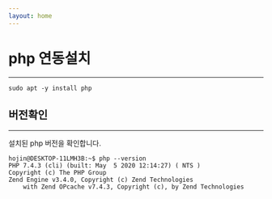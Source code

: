 ```yaml
---
layout: home
---
```


# php 연동설치
---

```console
sudo apt -y install php
```

## 버전확인
---
설치된 php 버전을 확인합니다.

```console
hojin@DESKTOP-11LMH3B:~$ php --version
PHP 7.4.3 (cli) (built: May  5 2020 12:14:27) ( NTS )
Copyright (c) The PHP Group
Zend Engine v3.4.0, Copyright (c) Zend Technologies
    with Zend OPcache v7.4.3, Copyright (c), by Zend Technologies
```